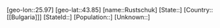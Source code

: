 ﻿---
location: [43.85,25.97]
type: City
tags:
- geo/City


SpocWebEntityId: 33836
isDeleted: false
confidential: public

---
[geo-lon::25.97]
[geo-lat::43.85]
[name::Rustschuk]
[State::]
[Country::[[Bulgaria]]]
[StateId::]
[Population::]
[Unknown::]

